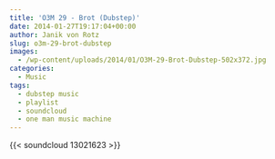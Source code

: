 ```yaml
---
title: 'O3M 29 - Brot (Dubstep)'
date: 2014-01-27T19:17:04+00:00
author: Janik von Rotz
slug: o3m-29-brot-dubstep
images:
  - /wp-content/uploads/2014/01/O3M-29-Brot-Dubstep-502x372.jpg
categories:
  - Music
tags:
  - dubstep music
  - playlist
  - soundcloud
  - one man music machine
---
```

{{< soundcloud 13021623 >}}
